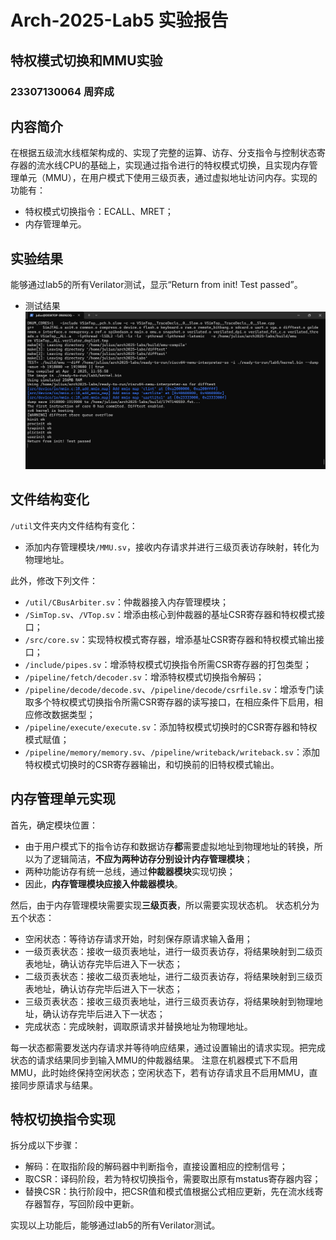 # Arch-2025-Lab5 实验报告

## 特权模式切换和MMU实验

### 23307130064 周弈成

## 内容简介

在根据五级流水线框架构成的、实现了完整的运算、访存、分支指令与控制状态寄存器的流水线CPU的基础上，实现通过指令进行的特权模式切换，且实现内存管理单元（MMU），在用户模式下使用三级页表，通过虚拟地址访问内存。实现的功能有：

* 特权模式切换指令：ECALL、MRET；
* 内存管理单元。

## 实验结果

能够通过lab5的所有Verilator测试，显示“Return from init! Test passed”。

* 测试结果![lab5结果](lab5.png)

## 文件结构变化

`/util`文件夹内文件结构有变化：

* 添加内存管理模块`/MMU.sv`，接收内存请求并进行三级页表访存映射，转化为物理地址。

此外，修改下列文件：

* `/util/CBusArbiter.sv`：仲裁器接入内存管理模块；
* `/SimTop.sv`、`/VTop.sv`：增添由核心到仲裁器的基址CSR寄存器和特权模式接口；
* `/src/core.sv`：实现特权模式寄存器，增添基址CSR寄存器和特权模式输出接口；
* `/include/pipes.sv`：增添特权模式切换指令所需CSR寄存器的打包类型；
* `/pipeline/fetch/decoder.sv`：增添特权模式切换指令解码；
* `/pipeline/decode/decode.sv`、`/pipeline/decode/csrfile.sv`：增添专门读取多个特权模式切换指令所需CSR寄存器的读写接口，在相应条件下启用，相应修改数据类型；
* `/pipeline/execute/execute.sv`：添加特权模式切换时的CSR寄存器和特权模式赋值；
* `/pipeline/memory/memory.sv`、`/pipeline/writeback/writeback.sv`：添加特权模式切换时的CSR寄存器输出，和切换前的旧特权模式输出。

## 内存管理单元实现

首先，确定模块位置：

* 由于用户模式下的指令访存和数据访存**都**需要虚拟地址到物理地址的转换，所以为了逻辑简洁，**不应为两种访存分别设计内存管理模块**；
* 两种功能访存有统一总线，通过**仲裁器模块**实现切换；
* 因此，**内存管理模块应接入仲裁器模块**。

然后，由于内存管理模块需要实现**三级页表**，所以需要实现状态机。
状态机分为五个状态：

* 空闲状态：等待访存请求开始，时刻保存原请求输入备用；
* 一级页表状态：接收一级页表地址，进行一级页表访存，将结果映射到二级页表地址，确认访存完毕后进入下一状态；
* 二级页表状态：接收二级页表地址，进行二级页表访存，将结果映射到三级页表地址，确认访存完毕后进入下一状态；
* 三级页表状态：接收三级页表地址，进行三级页表访存，将结果映射到物理地址，确认访存完毕后进入下一状态；
* 完成状态：完成映射，调取原请求并替换地址为物理地址。

每一状态都需要发送内存请求并等待响应结果，通过设置输出的请求实现。把完成状态的请求结果同步到输入MMU的仲裁器结果。
注意在机器模式下不启用MMU，此时始终保持空闲状态；空闲状态下，若有访存请求且不启用MMU，直接同步原请求与结果。

## 特权切换指令实现

拆分成以下步骤：

* 解码：在取指阶段的解码器中判断指令，直接设置相应的控制信号；
* 取CSR：译码阶段，若为特权切换指令，需要取出原有mstatus寄存器内容；
* 替换CSR：执行阶段中，把CSR值和模式值根据公式相应更新，先在流水线寄存器暂存，写回阶段中更新。

实现以上功能后，能够通过lab5的所有Verilator测试。
